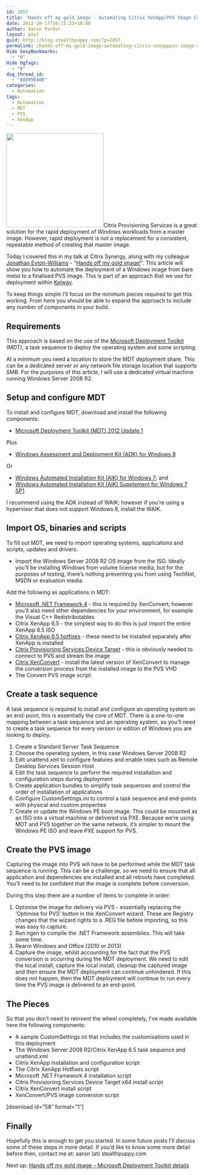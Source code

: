 ```yaml
---
id: 2857
title: 'Hands off my gold image - Automating Citrix XenApp/PVS Image Creation'
date: 2012-10-17T16:15:23+10:00
author: Aaron Parker
layout: post
guid: http://blog.stealthpuppy.com/?p=2857
permalink: /hands-off-my-gold-image-automating-citrix-xenapppvs-image-creation/
Hide SexyBookmarks:
  - "0"
Hide OgTags:
  - "0"
dsq_thread_id:
  - "888996400"
categories:
  - Automation
tags:
  - Automation
  - MDT
  - PVS
  - XenApp
---
```

<img class="alignright size-full wp-image-2861" title="hands-off" src="http://stealthpuppy.com/wp-content/uploads/2012/10/hands-off.png" alt="" width="256" height="247" srcset="https://stealthpuppy.com/wp-content/uploads/2012/10/hands-off.png 256w, https://stealthpuppy.com/wp-content/uploads/2012/10/hands-off-150x144.png 150w" sizes="(max-width: 256px) 100vw, 256px" />Citrix Provisioning Services is a great solution for the rapid deployment of Windows workloads from a master image. However, rapid deployment is not a replacement for a consistent, repeatable method of creating that master image.

Today I covered this in my talk at Citrix Synergy, along with my colleague [Jonathan Eyton-Williams](https://twitter.com/jonathanew) - &#8220;[Hands off my gold image!](https://citrix.g2planet.com/synergybarcelona2012/public_session_view.php?agenda_session_id=191&conference=synergy)&#8220;. This article will show you how to automate the deployment of a Windows image from bare metal to a finalised PVS image. This is part of an approach that we use for deployment within [Kelway](http://www.kelway.co.uk).

To keep things simple I&#8217;ll focus on the minimum pieces required to get this working. From here you should be able to expand the approach to include any number of components in your build.

## Requirements

This approach is based on the use of the [Microsoft Deployment Toolkit](http://technet.microsoft.com/en-us/solutionaccelerators/dd407791.aspx) (MDT), a task sequence to deploy the operating system and some scripting.

At a minimum you need a location to store the MDT deployment share. This can be a dedicated server or any network file storage location that supports SMB. For the purposes of this article, I will use a dedicated virtual machine running Windows Server 2008 R2.

## Setup and configure MDT

To install and configure MDT, download and install the following components:

  * [Microsoft Deployment Toolkit (MDT) 2012 Update 1](http://www.microsoft.com/en-us/download/details.aspx?id=25175)

Plus

  * [Windows Assessment and Deployment Kit (ADK) for Windows 8](http://www.microsoft.com/en-us/download/details.aspx?id=30652)

Or

  * [Windows Automated Installation Kit (AIK) for Windows 7](http://www.microsoft.com/en-us/download/details.aspx?id=5753); and
  * [Windows Automated Installation Kit (AIK) Supplement for Windows 7 SP1](http://www.microsoft.com/en-us/download/details.aspx?id=5188)

I recommend using the ADK instead of WAIK; however if you&#8217;re using a hypervisor that does not support Windows 8, install the WAIK.

## Import OS, binaries and scripts

To fill out MDT, we need to import operating systems, applications and scripts, updates and drivers.

  * Import the Windows Server 2008 R2 OS image from the ISO. Ideally you&#8217;ll be installing Windows from volume license media, but for the purposes of testing, there&#8217;s nothing preventing you from using TechNet, MSDN or evaluation media.

Add the following as applications in MDT:

  * [Microsoft .NET Framework 4](http://www.microsoft.com/en-us/download/details.aspx?id=17718) - this is required by XenConvert; however you&#8217;ll also need other dependencies for your environment, for example the Visual C++ Redistributables
  * Citrix XenApp 6.5 - the simplest way to do this is just import the entire XenApp 6.5 ISO
  * [Citrix XenApp 6.5 hotfixes](http://support.citrix.com/product/xa/v6.5_2008r2/) - these need to be installed separately after XenApp is installed
  * [Citrix Provisioning Services Device Target](http://support.citrix.com/article/CTX133349) - this is obviously needed to connect to PVS and stream the image
  * [Citrix XenConvert](http://www.citrix.com/downloads/xenserver/tools/conversion.html) - install the latest version of XenConvert to manage the conversion process from the installed image to the PVS VHD
  * The Convert PVS image script

## Create a task sequence

A task sequence is required to install and configure an operating system on an end-point, this is essentially the core of MDT. There is a one-to-one mapping between a task sequence and an operating system, so you&#8217;ll need to create a task sequence for every version or edition of Windows you are looking to deploy.

  1. Create a Standard Server Task Sequence
  2. Choose the operating system, in this case Windows Server 2008 R2
  3. Edit unattend.xml to configure features and enable roles such as Remote Desktop Services Session Host
  4. Edit the task sequence to perform the required installation and configuration steps during deployment
  5. Create application bundles to simplify task sequences and control the order of installation of applications
  6. Configure CustomSettings.ini to control a task sequence and end-points with physical and custom properties
  7. Create or update the Windows PE boot image. This could be mounted as an ISO into a virtual machine or delivered via PXE. Because we&#8217;re using MDT and PVS together on the same network, it&#8217;s simpler to mount the Windows PE ISO and leave PXE support for PVS.

## Create the PVS image

Capturing the image into PVS will have to be performed while the MDT task sequence is running. This can be a challenge, so we need to ensure that all application and dependencies are installed and all reboots have completed. You&#8217;ll need to be confident that the image is complete before conversion.

During this step there are a number of items to complete in order:

  1. Optimise the image for delivery via PVS - essentially replacing the &#8216;Optimise for PVS&#8217; button in the XenConvert wizard. These are Registry changes that the wizard rights to a .REG file before importing, so this was easy to capture.
  2. Run ngen to compile the .NET Framework assemblies. This will take some time.
  3. Rearm Windows and Office (2010 or 2013)
  4. Capture the image, whilst accounting for the fact that the PVS conversion is occurring during the MDT deployment. We need to edit the local install, capture the local install, cleanup the captured image and then ensure the MDT deployment can continue unhindered. If this does not happen, then the MDT deployment will continue to run every time the PVS image is delivered to an end-point.

## The Pieces

So that you don&#8217;t need to reinvent the wheel completely, I&#8217;ve made available here the following components:

  * A sample CustomSettings.ini that includes the customisations used in this deployment
  * The Windows Server 2008 R2/Citrix XenApp 6.5 task sequence and unattend.xml
  * Citrix XenApp installation and configuration script
  * The Citrix XenApp Hotfixes script
  * Microsoft .NET Framework 4 installation script
  * Citrix Provisioning Services Device Target x64 install script
  * Citrix XenConvert install script
  * XenConvert/PVS image conversion script

<p class="important">
  [download id=&#8221;58&#8243; format=&#8221;1&#8243;]
</p>

## Finally

Hopefully this is enough to get you started. In some future posts I&#8217;ll discuss some of these steps in more detail. If you&#8217;d like to know some more detail before then, contact me at: aaron (at) stealthpuppy.com

Next up: [Hands off my gold image – Microsoft Deployment Toolkit details](http://stealthpuppy.com/deployment/hands-off-my-gold-image-microsoft-deployment-toolkit-details/)
